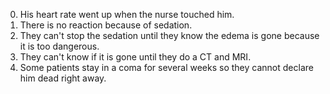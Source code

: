 0. His heart rate went up when the nurse touched him. 
1. There is no reaction because of sedation. 
2. They can't stop the sedation until they know the edema is gone because it is too dangerous. 
3. They can't know if it is gone until they do a CT and MRI. 
4. Some patients stay in a coma for several weeks so they cannot declare him dead right away.